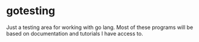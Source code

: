 # gotesting

Just a testing area for working with go lang. Most of these programs will be based on documentation and tutorials I have access to.
